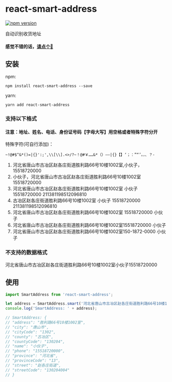# react-smart-address
[![npm version](https://badge.fury.io/js/react-smart-address.svg)](https://badge.fury.io/js/react-smart-address)

自动识别收货地址

#### 感觉不错的话，[请点个🌟](https://github.com/gitSirzh/react-smart-address)

## 安装

npm:

```shell
npm install react-smart-address --save
```
yarn:

```shell
yarn add react-smart-address
```
### 支持以下格式

#### 注意：地址、姓名、电话、身份证号码【字母大写】用空格或者特殊字符分开
特殊字符(可自行添加)：
```
~!@#$^&*()=|{}':;',\\[\\].<>/?~！@#￥……&*（）——|{}【】‘；：”“’。，、？-
```

1. 河北省唐山市古冶区赵各庄街道胜利路66号10楼1002室,小伙子，15518720000
2. 小伙子，河北省唐山市古冶区赵各庄街道胜利路66号10楼1002室 15518720000
3. 河北省唐山市古冶区赵各庄街道胜利路66号10楼1002室 小伙子 15518720000 211381198512096810
4. 古冶区赵各庄街道胜利路66号10楼1002室 小伙子 15518720000 211381198512096810
5. 河北省唐山市古冶区赵各庄街道胜利路66号10楼1002室 15518720000 小伙子
6. 河北省唐山市古冶区赵各庄街道胜利路66号10楼1002室15518720000 小伙子
7. 河北省唐山市古冶区赵各庄街道胜利路66号10楼1002室150-1872-0000 小伙子

### 不支持的数据格式

河北省唐山市古冶区赵各庄街道胜利路66号10楼1002室小伙子15518720000

## 使用
```javascript
import SmartAddress from 'react-smart-address';

let address = SmartAddress.smart('河北省唐山市古冶区赵各庄街道胜利路66号10楼1002室 15518720000 小伙子 211381198512096810');
console.log('SmartAddress: ' + address);

// SmartAddress: {
// "address": "胜利路66号10楼1002室",
// "city": "唐山市",
// "cityCode": "1302",
// "county": "古冶区",
// "countyCode": "130204",
// "name": "小伙子",
// "phone": "15518720000",
// "province": "河北省",
// "provinceCode": "13",
// "street": "赵各庄街道",
// "streetCode": "130204004"
// }

```
